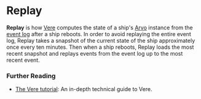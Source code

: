 # Replay

**Replay** is how [Vere](urbit-docs/glossary/vere) computes the state of a ship's [Arvo](urbit-docs/glossary/arvo) instance from the [event log](urbit-docs/glossary/eventlog) after a ship reboots. In order to avoid replaying the entire event log, Replay takes a snapshot of the current state of the ship approximately once every ten minutes. Then when a ship reboots, Replay loads the most recent snapshot and replays events from the event log up to the most recent event.

### Further Reading

- [The Vere tutorial](urbit-docs/system/runtime/): An in-depth technical guide to Vere.
